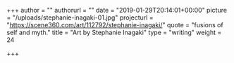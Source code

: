 +++
author = ""
authorurl = ""
date = "2019-01-29T20:14:01+00:00"
picture = "/uploads/stephanie-inagaki-01.jpg"
projecturl = "https://scene360.com/art/112792/stephanie-inagaki/"
quote = "fusions of self and myth."
title = "Art by Stephanie Inagaki"
type = "writing"
weight = 24

+++
